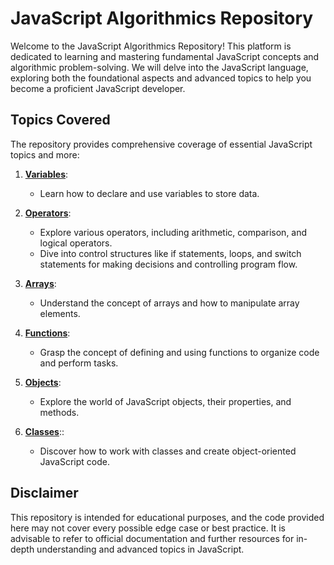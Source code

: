 
# JavaScript Algorithmics Repository

Welcome to the JavaScript Algorithmics Repository! This platform is dedicated to learning and mastering fundamental JavaScript concepts and algorithmic problem-solving. We will delve into the JavaScript language, exploring both the foundational aspects and advanced topics to help you become a proficient JavaScript developer.

## Topics Covered

The repository provides comprehensive coverage of essential JavaScript topics and more:

1. **[Variables](./JScripts/1.variables/readme_variables.md)**:
   - Learn how to declare and use variables to store data.

2. **[Operators](./JScripts/2.operators/readme_operators.md)**:
   - Explore various operators, including arithmetic, comparison, and logical operators.
   - Dive into control structures like if statements, loops, and switch statements for making decisions and controlling program flow.

3. **[Arrays](./JScripts/3.arrays/readme_arrays.md)**:
   - Understand the concept of arrays and how to manipulate array elements.

4. **[Functions](./JScripts/4.functions/readme_functions.md)**:
   - Grasp the concept of defining and using functions to organize code and perform tasks.

5. **[Objects](./JScripts/5.objects/readme_objects.md)**:
   - Explore the world of JavaScript objects, their properties, and methods.

6. **[Classes](./JScripts/6.classes/readme_classes.md)**::
   - Discover how to work with classes and create object-oriented JavaScript code.


## Disclaimer

This repository is intended for educational purposes, and the code provided here may not cover every possible edge case or best practice. It is advisable to refer to official documentation and further resources for in-depth understanding and advanced topics in JavaScript.

